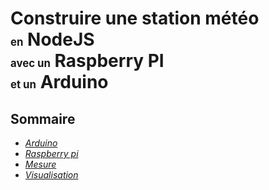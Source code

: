 # Construire une station&nbsp;météo<br><span style="font-size:60%">en</span> NodeJS<br><span style="font-size:60%">avec un</span> Raspberry PI<br><span style="font-size:60%"> et un</span> Arduino

<!--figure style="margin-top: -200px; float: left;">
    <img src="ressources/docker-raspberry-pi-arduino.png" alt=""/>
</figure -->



## Sommaire

<!-- .slide: id="master-toc" class="toc" -->

- *[Arduino](#/1)*
- *[Raspberry pi](#/2)*
- *[Mesure](#/3)*
- *[Visualisation](#/4)*

<!-- figure style="margin-top: 200px; float: right; width: 50%">
    <img src="ressources/docker-raspberry-pi-arduino.png" alt=""/>
</figure -->

